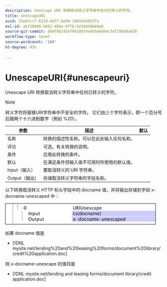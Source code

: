 ```yaml
---
description: Unescape URI 转换取消转义字符串中任何已转义的字符。
title: UnescapeURI
uuid: 25e87cc7-812d-4d77-be94-16093e8955fe
exl-id: abf20906-5052-4bbe-9ffb-522b850669a6
source-git-commit: d9df90242ef96188f4e4b5e6d04cfef196b0a628
workflow-type: tm+mt
source-wordcount: '160'
ht-degree: 93%

---
```


# UnescapeURI{#unescapeuri}

Unescape URI 转换取消转义字符串中任何已转义的字符。

>[!NOTE]
>
>转义字符将替换URI字符串中不安全的字符。 它们由三个字符表示，即一个百分号后跟两个十六进制数字（例如 %20）。

| 参数 | 描述 | 默认 |
|---|---|---|
| 名称 | 转换的描述性名称。可以在此处输入任何名称。 |  |
| 评论 | 可选。有关转换的说明。 |  |
| 条件 | 应用此转换的条件。 |  |
| 默认 | 在满足条件但输入值不可用时所使用的默认值。 |  |
| Input（输入） | 要取消转义的 URI 字符串。 |  |
| Output（输出） | 存储取消转义字符串的字段名称。 |  |

以下转换取消转义 HTTP 标头字段中的 docname 值，并将输出存储到字段 x-docname-unescaped 中：

![](assets/cfg_TransformationType_UnescapeURI.png)

如果 docname 值是

* [!DNL mysite.net/lending%20and%20leasing%20forms/document%20library/credit%20application.doc]

则 x-docname-unescape 的值将是

* [!DNL mysite.net/lending and leasing forms/document library/credit application.doc]
